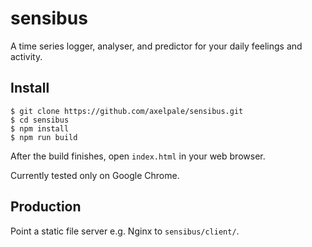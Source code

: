 # sensibus

A time series logger, analyser, and predictor for your daily feelings and activity.

## Install

    $ git clone https://github.com/axelpale/sensibus.git
    $ cd sensibus
    $ npm install
    $ npm run build

After the build finishes, open `index.html` in your web browser.

Currently tested only on Google Chrome.

## Production

Point a static file server e.g. Nginx to `sensibus/client/`.
